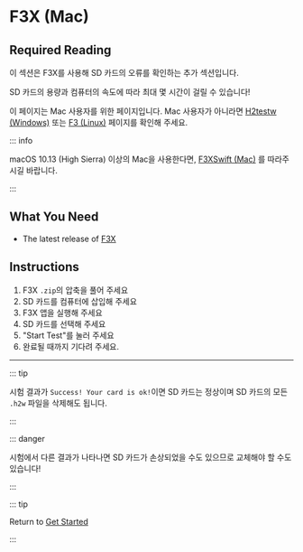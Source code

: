 # F3X (Mac)

## Required Reading

이 섹션은 F3X를 사용해 SD 카드의 오류를 확인하는 추가 섹션입니다.

SD 카드의 용량과 컴퓨터의 속도에 따라 최대 몇 시간이 걸릴 수 있습니다!

이 페이지는 Mac 사용자를 위한 페이지입니다. Mac 사용자가 아니라면 [H2testw (Windows)](h2testw-\(windows\)) 또는 [F3 (Linux)](f3-\(linux\)) 페이지를 확인해 주세요.

::: info

macOS 10.13 (High Sierra) 이상의 Mac을 사용한다면, [F3XSwift (Mac)](f3xswift-\(mac\)) 를 따라주시길 바랍니다.

:::

## What You Need

- The latest release of [F3X](https://github.com/insidegui/F3X/releases/latest)

## Instructions

1. F3X `.zip`의 압축을 풀어 주세요
2. SD 카드를 컴퓨터에 삽입해 주세요
3. F3X 앱을 실행해 주세요
4. SD 카드를 선택해 주세요
5. "Start Test"를 눌러 주세요
6. 완료될 때까지 기다려 주세요.

___

::: tip

시험 결과가 `Success! Your card is ok!`이면 SD 카드는 정상이며 SD 카드의 모든 `.h2w` 파일을 삭제해도 됩니다.

:::

::: danger

시험에서 다른 결과가 나타나면 SD 카드가 손상되었을 수도 있으므로 교체해야 할 수도 있습니다!

:::

::: tip

Return to [Get Started](get-started)

:::
